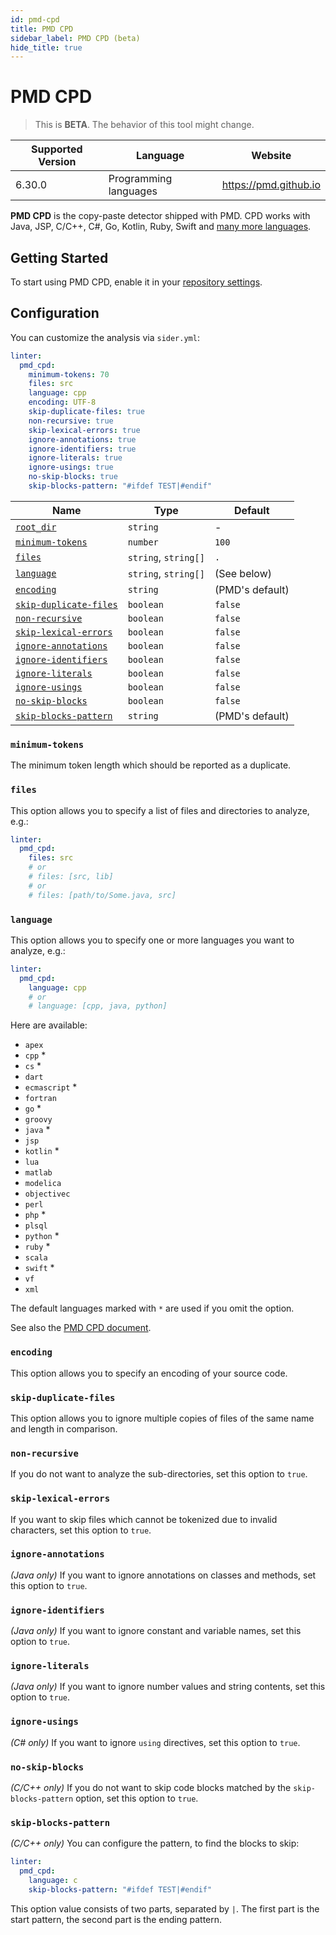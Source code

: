 ```yaml
---
id: pmd-cpd
title: PMD CPD
sidebar_label: PMD CPD (beta)
hide_title: true
---
```


# PMD CPD

> This is **BETA**. The behavior of this tool might change.

| Supported Version | Language              | Website               |
| ----------------- | --------------------- | --------------------- |
| 6.30.0            | Programming languages | https://pmd.github.io |

**PMD CPD** is the copy-paste detector shipped with PMD. CPD works with Java, JSP, C/C++, C#, Go, Kotlin, Ruby, Swift and [many more languages](https://pmd.github.io/pmd/pmd_userdocs_cpd.html#supported-languages).

## Getting Started

To start using PMD CPD, enable it in your [repository settings](../../getting-started/repository-settings.md).

## Configuration

You can customize the analysis via `sider.yml`:

```yaml
linter:
  pmd_cpd:
    minimum-tokens: 70
    files: src
    language: cpp
    encoding: UTF-8
    skip-duplicate-files: true
    non-recursive: true
    skip-lexical-errors: true
    ignore-annotations: true
    ignore-identifiers: true
    ignore-literals: true
    ignore-usings: true
    no-skip-blocks: true
    skip-blocks-pattern: "#ifdef TEST|#endif"
```

| Name                                                                                  | Type                 | Default         |
| ------------------------------------------------------------------------------------- | -------------------- | --------------- |
| [`root_dir`](../../getting-started/custom-configuration.md#linteranalyzer_idroot_dir) | `string`             | -               |
| [`minimum-tokens`](#minimum-tokens)                                                   | `number`             | `100`           |
| [`files`](#files)                                                                     | `string`, `string[]` | `.`             |
| [`language`](#language)                                                               | `string`, `string[]` | (See below)     |
| [`encoding`](#encoding)                                                               | `string`             | (PMD's default) |
| [`skip-duplicate-files`](#skip-duplicate-files)                                       | `boolean`            | `false`         |
| [`non-recursive`](#non-recursive)                                                     | `boolean`            | `false`         |
| [`skip-lexical-errors`](#skip-lexical-errors)                                         | `boolean`            | `false`         |
| [`ignore-annotations`](#ignore-annotations)                                           | `boolean`            | `false`         |
| [`ignore-identifiers`](#ignore-identifiers)                                           | `boolean`            | `false`         |
| [`ignore-literals`](#ignore-literals)                                                 | `boolean`            | `false`         |
| [`ignore-usings`](#ignore-usings)                                                     | `boolean`            | `false`         |
| [`no-skip-blocks`](#no-skip-blocks)                                                   | `boolean`            | `false`         |
| [`skip-blocks-pattern`](#skip-blocks-pattern)                                         | `string`             | (PMD's default) |

### `minimum-tokens`

The minimum token length which should be reported as a duplicate.

### `files`

This option allows you to specify a list of files and directories to analyze, e.g.:

```yaml
linter:
  pmd_cpd:
    files: src
    # or
    # files: [src, lib]
    # or
    # files: [path/to/Some.java, src]
```

### `language`

This option allows you to specify one or more languages you want to analyze, e.g.:

```yaml
linter:
  pmd_cpd:
    language: cpp
    # or
    # language: [cpp, java, python]
```

Here are available:

- `apex`
- `cpp` \*
- `cs` \*
- `dart`
- `ecmascript` \*
- `fortran`
- `go` \*
- `groovy`
- `java` \*
- `jsp`
- `kotlin` \*
- `lua`
- `matlab`
- `modelica`
- `objectivec`
- `perl`
- `php` \*
- `plsql`
- `python` \*
- `ruby` \*
- `scala`
- `swift` \*
- `vf`
- `xml`

The default languages marked with `*` are used if you omit the option.

See also the [PMD CPD document](https://pmd.github.io/pmd/pmd_userdocs_cpd.html#supported-languages).

### `encoding`

This option allows you to specify an encoding of your source code.

### `skip-duplicate-files`

This option allows you to ignore multiple copies of files of the same name and length in comparison.

### `non-recursive`

If you do not want to analyze the sub-directories, set this option to `true`.

### `skip-lexical-errors`

If you want to skip files which cannot be tokenized due to invalid characters, set this option to `true`.

### `ignore-annotations`

_(Java only)_ If you want to ignore annotations on classes and methods, set this option to `true`.

### `ignore-identifiers`

_(Java only)_ If you want to ignore constant and variable names, set this option to `true`.

### `ignore-literals`

_(Java only)_ If you want to ignore number values and string contents, set this option to `true`.

### `ignore-usings`

_(C# only)_ If you want to ignore `using` directives, set this option to `true`.

### `no-skip-blocks`

_(C/C++ only)_ If you do not want to skip code blocks matched by the `skip-blocks-pattern` option, set this option to `true`.

### `skip-blocks-pattern`

_(C/C++ only)_ You can configure the pattern, to find the blocks to skip:

```yaml
linter:
  pmd_cpd:
    language: c
    skip-blocks-pattern: "#ifdef TEST|#endif"
```

This option value consists of two parts, separated by `|`. The first part is the start pattern, the second part is the ending pattern.
